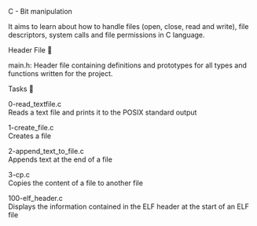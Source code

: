 C - Bit manipulation

It aims to learn about how to handle files (open, close, read and write), file descriptors, system calls and file permissions in C language.

Header File 📁

main.h: Header file containing definitions and prototypes for all types and functions written for the project.

Tasks 📃

0-read_textfile.c 	
  Reads a text file and prints it to the POSIX standard output
  
1-create_file.c 	
  Creates a file
  
2-append_text_to_file.c 	
  Appends text at the end of a file
  
3-cp.c 	
  Copies the content of a file to another file
  
100-elf_header.c 	
  Displays the information contained in the ELF header at the start of an ELF file
